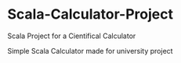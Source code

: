# Scala-Calculator-Project
Scala Project for a Cientifical Calculator

Simple Scala Calculator made for university project
